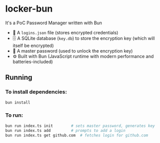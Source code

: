 # locker-bun

It's a PoC Password Manager written with Bun

- 🔐 A `logins.json` file (stores encrypted credentials)
- 🗄 A SQLite database (`key.db`) to store the encryption key (which will itself be encrypted)
- 🔑 A master password (used to unlock the encryption key)
- ⚙️ Built with Bun (JavaScript runtime with modern performance and batteries-included)

## Running

### To install dependencies:

```bash
bun install
```

### To run:

```bash
bun run index.ts init        # sets master password, generates key
bun run index.ts add         # prompts to add a login
bun run index.ts get github.com  # fetches login for github.com
```
